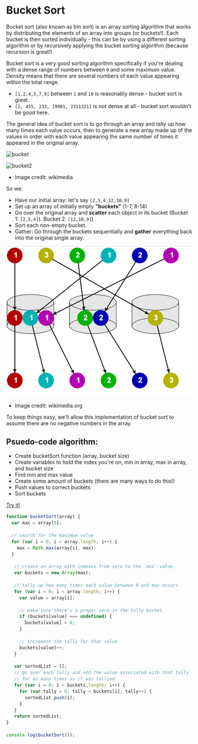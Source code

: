 
# Bucket Sort

Bucket sort (also known as bin sort) is an array sorting algorithm that works by distributing the elements of an array into groups (or buckets!). Each bucket is then sorted individually - this can be by using a different sorting algorithm or by recursively applying the bucket sorting algorithm (because recursion is great!).

Bucket sort is a very good sorting algorithm specifically if you're dealing
with a dense range of numbers between `0` and some maximum value. Density
means that there are several numbers of each value appearing within the total
range.

* `[1,2,4,5,7,9]` between `1` and `10` is reasonably dense - bucket sort is great.
* `[1, 455, 233, 19901, 2311321]` is not dense at all - bucket sort wouldn't be good here.

The general idea of bucket sort is to go through an array and tally up
how many times each value occurs, then to generate a new array made up
of the values in order with each value appearing the same number of times
it appeared in the original array.

![bucket](https://upload.wikimedia.org/wikipedia/commons/6/61/Bucket_sort_1.png)

![bucket2](https://upload.wikimedia.org/wikipedia/commons/3/39/Bucket_sort_2.png)

* Image credit: wikimedia

So we:

* Have our initial array: let's say `[2,5,4,12,10,9]`
* Set up an array of initially empty **"buckets"** (1-7, 8-14)
* Go over the original array and **scatter** each object in its bucket (Bucket 1: `[2,5,4]`). Bucket 2: `[12,10,9]`)
* Sort each non-empty bucket.
* Gather: Go through the buckets sequentially and **gather** everything back into the original single array.

![bucket3](./assets/bucketsort.png)

* Image credit: wikimedia.org

To keep things easy, we'll allow this implementation of bucket sort to assume
there are no negative numbers in the array.

## Psuedo-code algorithm:
* Create bucketSort function (array, bucket size)
* Create variables to hold the index you're on, min in array, max in array, and bucket size
*  Find min and max value
*  Create some amount of buckets (there are many ways to do this!)
*  Push values to correct buckets
*  Sort buckets





[Try it!](http://jsbin.com/vukalas/1/edit?js,console)
```js
function bucketSort(array) {
  var max = array[0];

  // search for the maximum value
  for (var i = 0; i < array.length; i++) {
    max = Math.max(array[i], max);
  }

   // create an array with indexes from zero to the `max` value.
   var buckets = new Array(max);

   // tally up how many times each value between 0 and max occurs
   for (var i = 0; i < array.length; i++) {
     var value = array[i];

     // make sure there's a proper zero in the tally bucket.
     if (buckets[value] === undefined) {
       buckets[value] = 0;
     }

     // increment the tally for that value
     buckets[value]++;
   }

   var sortedList = [];
   // go over each tally and add the value associated with that tally
   // for as many times as it was tallied.
   for (var i = 0; i < buckets.length; i++) {
     for (var tally = 0; tally < buckets[i]; tally++) {
       sortedList.push(i);
     }
   }
   return sortedList;
}

console.log(bucketSort());
```
